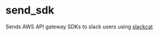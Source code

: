 # send_sdk

Sends AWS API gateway SDKs to slack users using [slackcat](https://github.com/rlister/slackcat)
